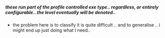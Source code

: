 ##### these run part of the profile controlled exe type.. regardless, or entirely configurable.. the level eventually will be denoted.. 
- the problem here is to classify it is quite difficult .. and to generalise .. i might end up just doing what I need.. 
